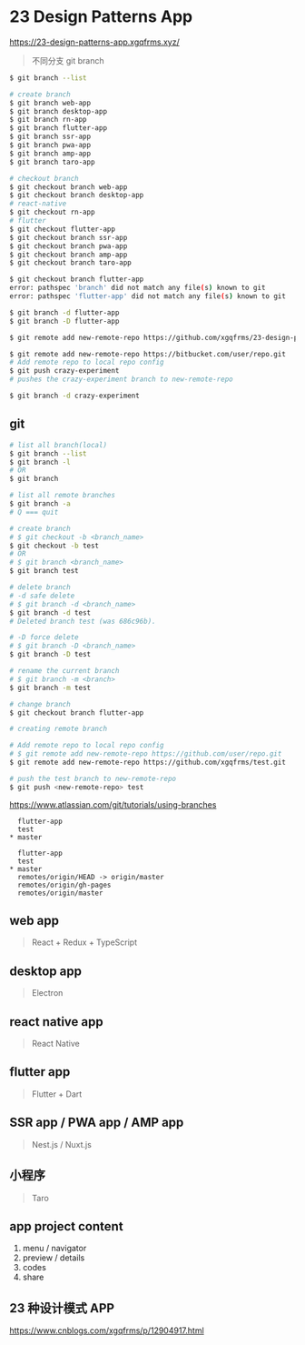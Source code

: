 # 23 Design Patterns App

https://23-design-patterns-app.xgqfrms.xyz/

> 不同分支 git branch

```sh
$ git branch --list

```

```sh
# create branch
$ git branch web-app
$ git branch desktop-app
$ git branch rn-app
$ git branch flutter-app
$ git branch ssr-app
$ git branch pwa-app
$ git branch amp-app
$ git branch taro-app

# checkout branch
$ git checkout branch web-app
$ git checkout branch desktop-app
# react-native
$ git checkout rn-app
# flutter
$ git checkout flutter-app
$ git checkout branch ssr-app
$ git checkout branch pwa-app
$ git checkout branch amp-app
$ git checkout branch taro-app


```

```sh
$ git checkout branch flutter-app
error: pathspec 'branch' did not match any file(s) known to git
error: pathspec 'flutter-app' did not match any file(s) known to git

$ git branch -d flutter-app
$ git branch -D flutter-app

```

```sh
$ git remote add new-remote-repo https://github.com/xgqfrms/23-design-patterns-app.git

$ git remote add new-remote-repo https://bitbucket.com/user/repo.git 
# Add remote repo to local repo config 
$ git push crazy-experiment
# pushes the crazy-experiment branch to new-remote-repo

$ git branch -d crazy-experiment

```

## git

```sh
# list all branch(local)
$ git branch --list
$ git branch -l
# OR
$ git branch

# list all remote branches
$ git branch -a
# Q === quit

# create branch
# $ git checkout -b <branch_name>
$ git checkout -b test
# OR
# $ git branch <branch_name>
$ git branch test

# delete branch
# -d safe delete
# $ git branch -d <branch_name>
$ git branch -d test
# Deleted branch test (was 686c96b).

# -D force delete
# $ git branch -D <branch_name>
$ git branch -D test

# rename the current branch
# $ git branch -m <branch>
$ git branch -m test

# change branch
$ git checkout branch flutter-app

```

```sh
# creating remote branch

# Add remote repo to local repo config
# $ git remote add new-remote-repo https://github.com/user/repo.git
$ git remote add new-remote-repo https://github.com/xgqfrms/test.git

# push the test branch to new-remote-repo
$ git push <new-remote-repo> test

```

https://www.atlassian.com/git/tutorials/using-branches

```code
  flutter-app
  test
* master

```

```code
  flutter-app
  test
* master
  remotes/origin/HEAD -> origin/master
  remotes/origin/gh-pages
  remotes/origin/master

```
## web app

> React + Redux + TypeScript

## desktop app

> Electron

## react native app

> React Native

## flutter app

> Flutter + Dart

## SSR app / PWA app / AMP app

> Nest.js / Nuxt.js

## 小程序

> Taro

## app project content

1. menu / navigator
2. preview / details
3. codes
4. share

## 23 种设计模式 APP

https://www.cnblogs.com/xgqfrms/p/12904917.html

